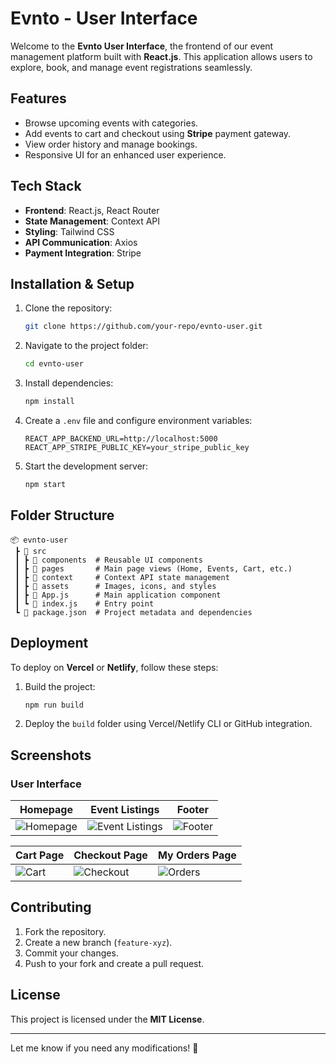 # Evnto - User Interface

Welcome to the **Evnto User Interface**, the frontend of our event management platform built with **React.js**. This application allows users to explore, book, and manage event registrations seamlessly.

## Features
- Browse upcoming events with categories.
- Add events to cart and checkout using **Stripe** payment gateway.
- View order history and manage bookings.
- Responsive UI for an enhanced user experience.

## Tech Stack
- **Frontend**: React.js, React Router
- **State Management**: Context API
- **Styling**: Tailwind CSS
- **API Communication**: Axios
- **Payment Integration**: Stripe

## Installation & Setup
1. Clone the repository:
   ```sh
   git clone https://github.com/your-repo/evnto-user.git
   ```
2. Navigate to the project folder:
   ```sh
   cd evnto-user
   ```
3. Install dependencies:
   ```sh
   npm install
   ```
4. Create a `.env` file and configure environment variables:
   ```env
   REACT_APP_BACKEND_URL=http://localhost:5000
   REACT_APP_STRIPE_PUBLIC_KEY=your_stripe_public_key
   ```
5. Start the development server:
   ```sh
   npm start
   ```

## Folder Structure
```
📦 evnto-user
 ┣ 📂 src
 ┃ ┣ 📂 components  # Reusable UI components
 ┃ ┣ 📂 pages       # Main page views (Home, Events, Cart, etc.)
 ┃ ┣ 📂 context     # Context API state management
 ┃ ┣ 📂 assets      # Images, icons, and styles
 ┃ ┣ 📜 App.js      # Main application component
 ┃ ┗ 📜 index.js    # Entry point
 ┗ 📜 package.json  # Project metadata and dependencies
```

## Deployment
To deploy on **Vercel** or **Netlify**, follow these steps:
1. Build the project:
   ```sh
   npm run build
   ```
2. Deploy the `build` folder using Vercel/Netlify CLI or GitHub integration.

## Screenshots
### User Interface
| Homepage | Event Listings | Footer |
|----------|---------------|--------|
| ![Homepage](https://github.com/user-attachments/assets/fcc570c4-4a6b-4341-a2d2-78ce2c82ddf2) | ![Event Listings](https://github.com/user-attachments/assets/535ea556-bc69-479e-90cb-2804ae4d94fe) | ![Footer](https://github.com/user-attachments/assets/1b899cfe-e9e0-4fdf-9888-9d301b70c31f) |

| Cart Page | Checkout Page | My Orders Page |
|----------|---------------|--------------|
| ![Cart](https://github.com/user-attachments/assets/76cb55d6-c7f2-490f-8569-aa914e7550f1) | ![Checkout](https://github.com/user-attachments/assets/66cfa046-7ce7-4552-9221-42a5fe7fc8b8) | ![Orders](https://github.com/user-attachments/assets/936d1a06-6e2c-47da-b2d8-41f0d86c7592) |

## Contributing
1. Fork the repository.
2. Create a new branch (`feature-xyz`).
3. Commit your changes.
4. Push to your fork and create a pull request.

## License
This project is licensed under the **MIT License**.

---
Let me know if you need any modifications! 🚀

